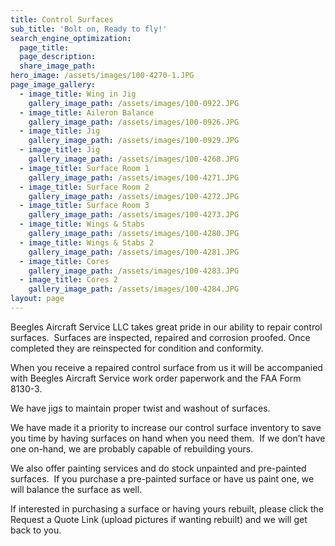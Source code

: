 ```yaml
---
title: Control Surfaces
sub_title: 'Bolt on, Ready to fly!'
search_engine_optimization:
  page_title:
  page_description:
  share_image_path:
hero_image: /assets/images/100-4270-1.JPG
page_image_gallery:
  - image_title: Wing in Jig
    gallery_image_path: /assets/images/100-0922.JPG
  - image_title: Aileron Balance
    gallery_image_path: /assets/images/100-0926.JPG
  - image_title: Jig
    gallery_image_path: /assets/images/100-0929.JPG
  - image_title: Jig
    gallery_image_path: /assets/images/100-4268.JPG
  - image_title: Surface Room 1
    gallery_image_path: /assets/images/100-4271.JPG
  - image_title: Surface Room 2
    gallery_image_path: /assets/images/100-4272.JPG
  - image_title: Surface Room 3
    gallery_image_path: /assets/images/100-4273.JPG
  - image_title: Wings & Stabs
    gallery_image_path: /assets/images/100-4280.JPG
  - image_title: Wings & Stabs 2
    gallery_image_path: /assets/images/100-4281.JPG
  - image_title: Cores
    gallery_image_path: /assets/images/100-4283.JPG
  - image_title: Cores 2
    gallery_image_path: /assets/images/100-4284.JPG
layout: page
---
```


Beegles Aircraft Service LLC takes great pride in our ability to repair control surfaces.&nbsp; Surfaces are inspected, repaired and corrosion proofed. Once completed they are reinspected for condition and conformity.

When you receive a repaired control surface from us it will be accompanied with Beegles Aircraft Service work order paperwork and the FAA Form 8130-3.

We have jigs to maintain proper twist and washout of surfaces.

We have made it a priority to increase our control surface inventory to save you time by having surfaces on hand when you need them. &nbsp;If we don’t have one on-hand, we are probably capable of rebuilding yours.

We also offer painting services and do stock unpainted and pre-painted surfaces. &nbsp;If you purchase a pre-painted surface or have us paint one, we will balance the surface as well.

If interested in purchasing a surface or having yours rebuilt, please click the Request a Quote Link (upload pictures if wanting rebuilt) and we will get back to you.

&nbsp;
